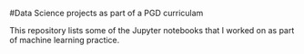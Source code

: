 #Data Science projects as part of a PGD curriculam

This repository lists some of the Jupyter notebooks that I worked on as part of machine learning practice.
